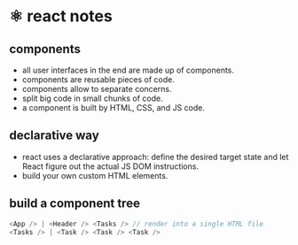 # ⚛️ react notes

## components

+ all user interfaces in the end are made up of components.
+ components are reusable pieces of code.
+ components allow to separate concerns.
+ split big code in small chunks of code.
+ a component is built by HTML, CSS, and JS code.

## declarative way

+ react uses a declarative approach: define the desired target state and let React figure out the actual JS DOM instructions.
+ build your own custom HTML elements.

## build a component tree

```js
<App /> | <Header /> <Tasks /> // render into a single HTML file
<Tasks /> | <Task /> <Task /> <Task />
```

